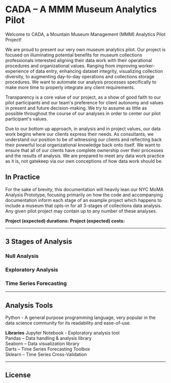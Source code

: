 # CADA – A MMM Museum Analytics Pilot
Welcome to CADA, a Mountain Museum Management (MMM) Analytics Pilot Project!

We are proud to present our very own museum analytics pilot. Our project is focused on illuminating potential benefits for museum collections professionals interested aligning their data work with their operational procedures and organizational values. Ranging from improving worker-experience of data entry, enhancing dataset integrity, visualizing collection diversity, to augmenting day-to-day operations and collections storage procedures. We want to automate our analysis processes specifically to make more time to properly integrate any client requirements. 

Transparency is a core value of our project, as a show of good faith to our pilot participants and our team's preference for client autonomy and values in present and future decision-making. We try to assume as little as possible throughout the course of our analyses in order to center our pilot participant's values.

Due to our bottom up approach, in analysis and in project values, our data work begins where our clients express their needs. As consultants, we understand our position to be of witnessing our clients and reflecting back their powerful local organizational knowledge back onto itself. We want to ensure that all of our clients have complete ownership over their processes and the results of analysis. We are prepared to meet any data work practice as it is, not gatekeep via our own conceptions of how data work should be.

## In Practice
For the sake of brevity, this documentation will heavily lean our NYC MoMA Analysis Prototype, focusing primarily on how the code and accompanying documentation inform each stage of an example project which happens to include a museum that opts-in for all 3-stages of collections data analysis. Any given pilot project may contain up to any number of these analyses.

**Project (expected) durations:**
**Project (expected) costs:**

____
## 3 Stages of Analysis
### Null Analysis

### Exploratory Analysis

### Time Series Forecasting

____
## Analysis Tools
Python - A general purpose programming language, very popular in the data science community for its readability and ease-of-use.

**Libraries**
Jupyter Notebook - Exploratory analysis tool<br>
Pandas – Data handling & analysis library<br>
Seaborn – Data visualization library<br>
Darts – Time Series Forecasting Toolbox<br>
Sklearn – Time Series Cross-Validation<br>

____
## License